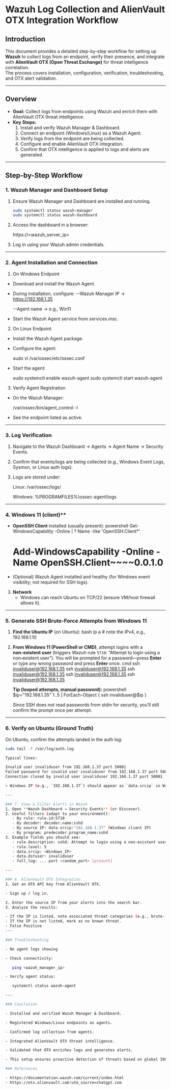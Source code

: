 # Wazuh Log Collection and AlienVault OTX Integration Workflow

## Introduction
This document provides a detailed step-by-step workflow for setting up **Wazuh** to collect logs from an endpoint, verify their presence, and integrate with **AlienVault OTX (Open Threat Exchange)** for threat intelligence correlation.  
The process covers installation, configuration, verification, troubleshooting, and OTX alert validation.  

---

## Overview
- **Goal:** Collect logs from endpoints using Wazuh and enrich them with AlienVault OTX threat intelligence.  
- **Key Steps:**  
  1. Install and verify Wazuh Manager & Dashboard.  
  2. Connect an endpoint (Windows/Linux) as a Wazuh Agent.  
  3. Verify logs from the endpoint are being collected.  
  4. Configure and enable AlienVault OTX integration.  
  5. Confirm that OTX intelligence is applied to logs and alerts are generated.  

---

## Step-by-Step Workflow

### 1. Wazuh Manager and Dashboard Setup
1. Ensure Wazuh Manager and Dashboard are installed and running.  
   ```bash
   sudo systemctl status wazuh-manager
   sudo systemctl status wazuh-dashboard

2. Access the dashboard in a browser:

   https://<wazuh_server_ip>

3. Log in using your Wazuh admin credentials.

---

### 2. Agent Installation and Connection

1. On Windows Endpoint
- Download and install the Wazuh Agent.

- During installation, configure:
  --Wazuh Manager IP → <https://192.168.1.35>

  --Agent name → e.g., Win11

- Start the Wazuh Agent service from services.msc.

2. On Linux Endpoint
- Install the Wazuh Agent package.

- Configure the agent:

   sudo vi /var/ossec/etc/ossec.conf

- Start the agent:

   sudo systemctl enable wazuh-agent
   sudo systemctl start wazuh-agent
3. Verify Agent Registration
- On the Wazuh Manager:

   /var/ossec/bin/agent_control -l
- See the endpoint listed as active.

---

### 3. Log Verification
1. Navigate to the Wazuh Dashboard → Agents → Agent Name → Security Events.

2. Confirm that events/logs are being collected (e.g., Windows Event Logs, Sysmon, or Linux auth logs).

3. Logs are stored under:

   Linux: /var/ossec/logs/

   Windows: %PROGRAMFILES%\ossec-agent\logs

---

### 4. Windows 11 (client)**
   - **OpenSSH Client** installed (usually present):
        powershell
     Get-WindowsCapability -Online | ? Name -like 'OpenSSH.Client*'
    
     # Add-WindowsCapability -Online -Name OpenSSH.Client~~~~0.0.1.0
     
   - (Optional) Wazuh Agent installed and healthy (for Windows event visibility; not required for SSH logs).

3. **Network**
   - Windows can reach Ubuntu on TCP/22 (ensure VM/host firewall allows it).

---

### 5. Generate SSH Brute‑Force Attempts from Windows 11
1. **Find the Ubuntu IP** (on Ubuntu):
      bash
   ip a  # note the IPv4, e.g., 192.168.1.10
   
2. **From Windows 11 (PowerShell or CMD)**, attempt logins with a **non‑existent user** (triggers Wazuh rule `5710`: “Attempt to login using a non‑existent user”). You will be prompted for a password—press **Enter** or type any wrong password and press **Enter** once.
      cmd
   ssh invaliduser@192.168.1.35 
   ssh invaliduser@192.168.1.35 
   ssh invaliduser@192.168.1.35 
   ssh invaliduser@192.168.1.35 
   ssh invaliduser@192.168.1.35 
   

   **Tip (looped attempts, manual password):**
      powershell
   $ip="192.168.1.35"
   1..5 | ForEach-Object { ssh invaliduser@$ip }
   
   Since SSH does not read passwords from stdin for security, you’ll still confirm the prompt once per attempt.

---

### 6. Verify on Ubuntu (Ground Truth)
On Ubuntu, confirm the attempts landed in the auth log:
```bash
sudo tail -f /var/log/auth.log

Typical lines:

Invalid user invaliduser from 192.168.1.37 port 50001
Failed password for invalid user invaliduser from 192.168.1.37 port 50001 ssh2
Connection closed by invalid user invaliduser 192.168.1.37 port 50001 [preauth]

> Windows IP (e.g., `192.168.1.37`) should appear as `data.srcip` in Wazuh.

---

### 7. View & Filter Alerts in Wazuh
1. Open **Wazuh Dashboard → Security Events** (or Discover).
2. Useful filters (adapt to your environment):
   - By rule: rule.id:5710
   - By decoder: decoder.name:sshd
   - By source IP: data.srcip:"192.168.1.37" (Windows client IP)
   - By program: predecoder.program_name:sshd
3. Example fields you should see:
   - rule.description: sshd: Attempt to login using a non-existent user
   - rule.level: 5
   - data.srcip: <Windows_IP>
   - data.dstuser: invaliduser
   - full_log: ... port <random_port> [preauth]

---

### 8. AlienVault OTX Integration
1. Get an OTX API key from AlienVault OTX.

- Sign up / log in.

2. Enter the source IP from your alerts into the search bar.
3. Analyze the results:

- If the IP is listed, note associated threat categories (e.g., brute-force, botnet).
- If the IP is not listed, mark as no known threat.
- False Positive
---

### Troubleshooting

- No agent logs showing

- Check connectivity:

   ping <wazuh_manager_ip>

- Verify agent status:

   systemctl status wazuh-agent

---

### Conclusion

- Installed and verified Wazuh Manager & Dashboard.

- Registered Windows/Linux endpoints as agents.

- Confirmed log collection from agents.

- Integrated AlienVault OTX threat intelligence.

- Validated that OTX enriches logs and generates alerts.

- This setup ensures proactive detection of threats based on global IOCs shared via AlienVault OTX.

### References

- https://documentation.wazuh.com/current/index.html
- https://otx.alienvault.com?utm_source=chatgpt.com